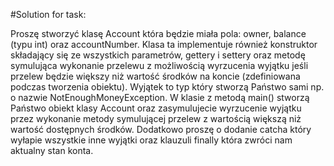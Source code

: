 #Solution for task:

Proszę stworzyć klasę Account która będzie miała pola: owner, balance (typu int) oraz
accountNumber.
Klasa ta implementuje również konstruktor składający się ze wszystkich parametrów,
gettery i settery oraz metodę symulująca wykonanie przelewu z możliwością
wyrzucenia wyjątku jeśli przelew będzie większy niż wartość środków na koncie
(zdefiniowana podczas tworzenia obiektu).
Wyjątek to typ który stworzą Państwo sami np. o nazwie NotEnoughMoneyException.
W klasie z metodą main() stworzą Państwo obiekt klasy Account oraz zasymulujecie
wyrzucenie wyjątku przez wykonanie metody symulującej przelew z wartością większą
niż wartość dostępnych środków. Dodatkowo proszę o dodanie catcha który wyłapie
wszystkie inne wyjątki oraz klauzuli finally która zwróci nam aktualny stan konta.